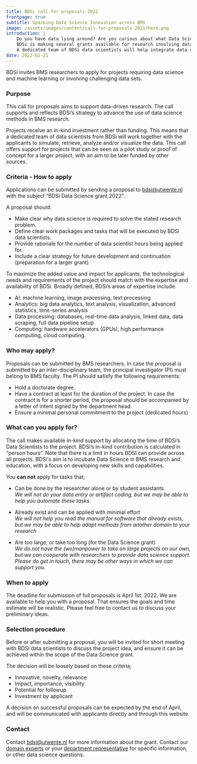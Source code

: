 ```yaml
---
title: BDSi call for proposals 2022
frontpage: true
subtitle: Sparking Data Science Innovation across BMS
image: /assets/images/content/call-for-proposals-2021/hero.png
introduction: |
    Do you have data lying around? Are you curious about what Data Science can mean for your research?\n
    BDSi is making several grants available for research involving data science. The grant is meant for projects exploring new ideas, or as a first step to qualify for external funding.\n
    A dedicated team of BDSi data scientists will help integrate data science into your project.
date: 2022-02-21
---
```


BDSi invites BMS researchers to apply for projects requiring data science and machine learning or involving challenging data sets.

### Purpose

This call for proposals aims to support data-driven research. The call supports and reflects BDSi’s strategy to advance the use of data science methods in BMS research.

Projects receive an in-kind investment rather than funding. This means that a dedicated team of data scientists from BDSi will work together with the applicants to simulate, retrieve, analyze and/or visualize the data. This call offers support for projects that can be seen as a pilot study or proof of concept for a larger project, with an aim to be later funded by other sources.

### Criteria - How to apply

Applications can be submitted by sending a proposal to [bdsi@utwente.nl](mailto:bdsi@utwente.nl?subject=BDSi%20Data%20Science%20grant%202022) with the subject “BDSi Data Science grant 2022”.

A proposal should:

-   Make clear why data science is required to solve the stated research problem.
-   Define clear work packages and tasks that will be executed by BDSi data scientists.
-   Provide rationale for the number of data scientist hours being applied for.
-   Include a clear strategy for future development and continuation (preparation for a larger grant)

To maximize the added value and impact for applicants, the technological needs and requirements of the project should match with the expertise and availability of BDSi. Broadly defined, BDSi’s areas of expertise include:

-   AI: machine learning, image processing, text processing
-   Analytics: big data analytics, text analysis, visualization, advanced statistics, time-series analysis
-   Data processing: databases, real-time data analysis, linked data, data scraping, full data pipeline setup
-   Computing: hardware accelerators (GPUs), high performance computing, cloud computing.

### Who may apply?

Proposals can be submitted by BMS researchers. In case the proposal is submitted by an inter-disciplinary team, the principal investigator (PI) must belong to BMS faculty. The PI should satisfy the following requirements:

-   Hold a doctorate degree.
-   Have a contract at least for the duration of the project. In case the contract is for a shorter period, the proposal should be accompanied by a letter of intent signed by the department head.
-   Ensure a minimal personal commitment to the project (dedicated hours)

### What can you apply for?

The call makes available in-kind support by allocating the time of BDSi’s Data Scientists to the project. BDSi’s in-kind contribution is calculated in “person hours”. Note that there is a limit in hours BDSI can provide across all projects. BDSi's aim is to incubate Data Science in BMS research and education, with a focus on developing new skills and capabilities.

You **can not** apply for tasks that;

-   Can be done by the researcher alone or by student assistants  
     _We will not do your data entry or artifact coding, but we may be able to help you automate these tasks._

-   Already exist and can be applied with minimal effort  
     _We will not help you read the manual for software that already exists, but we may be able to help adapt methods from another domain to your research_

-   Are too large, or take too long (for the Data Science grant)  
     _We do not have the (wo)manpower to take on large projects on our own, but we can cooperate with researchers to provide data science support. Please do get in touch, there may be other ways in which we can support you._

### When to apply

The deadline for submission of full proposals is April 1st, 2022. We are available to help you with a proposal. That ensures the goals and time estimate will be realistic. Please feel free to contact us to discuss your preliminary ideas.

### Selection procedure

Before or after submitting a proposal, you will be invited for short meeting with BDSi data scientists to discuss the project idea, and ensure it can be achieved within the scope of the Data Science grant.

The decision will be loosely based on these criteria;

-   Innovative, novelty, relevance
-   Impact, importance, visibility
-   Potential for followup
-   Investment by applicant

A decision on successful proposals can be expected by the end of April, and will be communicated with applicants directly and through this website.

### Contact

Contact [bdsi@utwente.nl](mailto:bdsi@utwente.nl?subject=BDSi%202021) for more information about the grant. Contact our [domain experts](/team/) or your [department representative](/team/) for specific information, or other data science questions.
